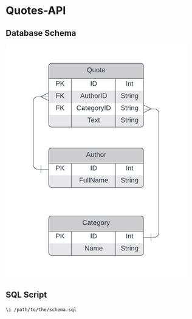 # Quotes-API

## Database Schema  
![Alt Text](https://github.com/MehakKambo/quotes-api/blob/main/schema.png)

## SQL Script
``` bash
\i /path/to/the/schema.sql 
```